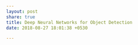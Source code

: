 ```yaml
---
layout: post
share: true
title: Deep Neural Networks for Object Detection
date: 2018-08-27 18:01:38 +0530

---
```

